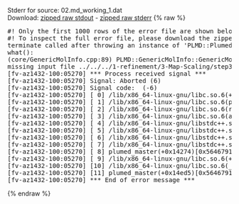 Stderr for source:  02.md_working_1.dat   
Download: [zipped raw stdout](02.md_working_1.dat.plumed_master.stdout.txt.zip) - [zipped raw stderr](02.md_working_1.dat.plumed_master.stderr.txt.zip) 
{% raw %}
<pre>
#! Only the first 1000 rows of the error file are shown below
#! To inspect the full error file, please download the zipped raw stderr file above
terminate called after throwing an instance of 'PLMD::Plumed::ExceptionError'
what():
(core/GenericMolInfo.cpp:89) PLMD::GenericMolInfo::GenericMolInfo(const PLMD::ActionOptions&)
missing input file ../../../1-refinement/3-Map-Scaling/step3_input_xtc.pdb
[fv-az1432-100:05270] *** Process received signal ***
[fv-az1432-100:05270] Signal: Aborted (6)
[fv-az1432-100:05270] Signal code:  (-6)
[fv-az1432-100:05270] [ 0] /lib/x86_64-linux-gnu/libc.so.6(+0x42520)[0x7f3fdf642520]
[fv-az1432-100:05270] [ 1] /lib/x86_64-linux-gnu/libc.so.6(pthread_kill+0x12c)[0x7f3fdf6969fc]
[fv-az1432-100:05270] [ 2] /lib/x86_64-linux-gnu/libc.so.6(raise+0x16)[0x7f3fdf642476]
[fv-az1432-100:05270] [ 3] /lib/x86_64-linux-gnu/libc.so.6(abort+0xd3)[0x7f3fdf6287f3]
[fv-az1432-100:05270] [ 4] /lib/x86_64-linux-gnu/libstdc++.so.6(+0xa2b9e)[0x7f3fdfaa2b9e]
[fv-az1432-100:05270] [ 5] /lib/x86_64-linux-gnu/libstdc++.so.6(+0xae20c)[0x7f3fdfaae20c]
[fv-az1432-100:05270] [ 6] /lib/x86_64-linux-gnu/libstdc++.so.6(+0xae277)[0x7f3fdfaae277]
[fv-az1432-100:05270] [ 7] /lib/x86_64-linux-gnu/libstdc++.so.6(__cxa_rethrow+0x4b)[0x7f3fdfaae52b]
[fv-az1432-100:05270] [ 8] plumed_master(+0x14274)[0x5646791d9274]
[fv-az1432-100:05270] [ 9] /lib/x86_64-linux-gnu/libc.so.6(+0x29d90)[0x7f3fdf629d90]
[fv-az1432-100:05270] [10] /lib/x86_64-linux-gnu/libc.so.6(__libc_start_main+0x80)[0x7f3fdf629e40]
[fv-az1432-100:05270] [11] plumed_master(+0x14ed5)[0x5646791d9ed5]
[fv-az1432-100:05270] *** End of error message ***
</pre>
{% endraw %}

